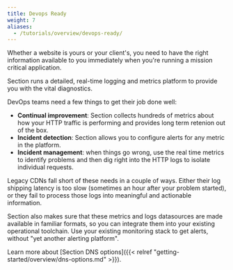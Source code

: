 ```yaml
---
title: Devops Ready
weight: 7
aliases:
  - /tutorials/overview/devops-ready/
---
```


Whether a website is yours or your client's, you need to have the right information available to you immediately when you're running a mission critical application.

Section runs a detailed, real-time logging and metrics platform to provide you with the vital diagnostics.

DevOps teams need a few things to get their job done well:

* **Continual improvement**: Section collects hundreds of metrics about how your HTTP traffic is performing and provides long term retenion out of the box.
* **Incident detection**: Section allows you to configure alerts for any metric in the platform.
* **Incident management**: when things go wrong, use the real time metrics to identify problems and then dig right into the HTTP logs to isolate individual requests.

Legacy CDNs fall short of these needs in a couple of ways. Either their log shipping latency is too slow (sometimes an hour after your problem started), or they fail to process those logs into meaningful and actionable information.

Section also makes sure that these metrics and logs datasources are made available in familiar formats, so you can integrate them into your existing operational toolchain. Use your existing monitoring stack to get alerts, without "yet another alerting platform".

Learn more about [Section DNS options]({{< relref "getting-started/overview/dns-options.md" >}}).
